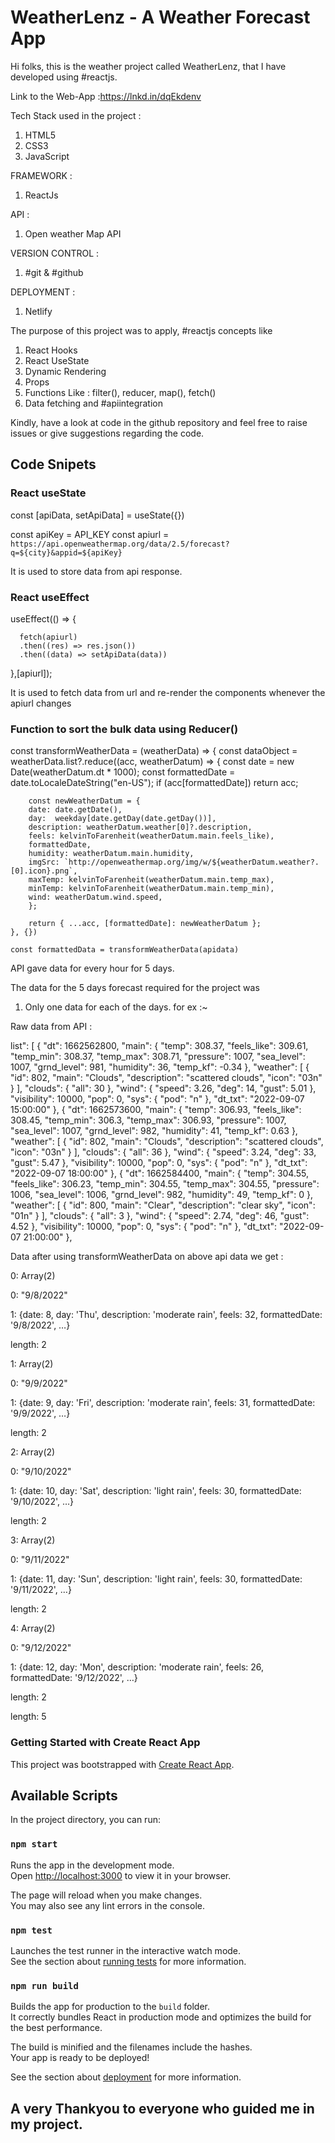 
# WeatherLenz - A Weather Forecast App

Hi folks, this is the weather project called WeatherLenz, that I have developed using #reactjs.

Link to the Web-App :https://lnkd.in/dqEkdenv

Tech Stack used in the project :
 1. HTML5
 2. CSS3
 3. JavaScript

FRAMEWORK :
 1. ReactJs

API :
1. Open weather Map API

VERSION CONTROL :
1. #git & #github

DEPLOYMENT :
1. Netlify

The purpose of this project was to apply, #reactjs concepts like
1. React Hooks
2. React UseState
3. Dynamic Rendering
4. Props
5. Functions Like : filter(), reducer, map(), fetch()
6. Data fetching
and #apiintegration

Kindly, have a look at code in the github repository and feel free to raise issues or give suggestions regarding the code.


## Code Snipets

### React useState
const [apiData, setApiData] = useState({})
  
   const apiKey = API_KEY
   const apiurl = `https://api.openweathermap.org/data/2.5/forecast?q=${city}&appid=${apiKey}`

It is used to store data from api response.

### React useEffect

   useEffect(() => {

      fetch(apiurl)
      .then((res) => res.json())
      .then((data) => setApiData(data))
   },[apiurl]);

It is used to fetch data from url and re-render the components whenever the apiurl changes

### Function to sort the bulk data using Reducer()
const transformWeatherData = (weatherData) => {
        const dataObject = weatherData.list?.reduce((acc, weatherDatum) => {
        const date = new Date(weatherDatum.dt * 1000);
        const formattedDate = date.toLocaleDateString("en-US");
        if (acc[formattedDate]) return acc;

        const newWeatherDatum = {
        date: date.getDate(),
        day:  weekday[date.getDay(date.getDay())],
        description: weatherDatum.weather[0]?.description,
        feels: kelvinToFarenheit(weatherDatum.main.feels_like),
        formattedDate,
        humidity: weatherDatum.main.humidity,
        imgSrc: `http://openweathermap.org/img/w/${weatherDatum.weather?.[0].icon}.png`,
        maxTemp: kelvinToFarenheit(weatherDatum.main.temp_max),
        minTemp: kelvinToFarenheit(weatherDatum.main.temp_min),
        wind: weatherDatum.wind.speed,
        };

        return { ...acc, [formattedDate]: newWeatherDatum };
    }, {})

    const formattedData = transformWeatherData(apidata)

API gave data for every hour for 5 days.

The data for the 5 days forecast required for the project was 
1. Only one data for each of the days.
   for ex :~

Raw data from API :

list": [
    {
      "dt": 1662562800,
      "main": {
        "temp": 308.37,
        "feels_like": 309.61,
        "temp_min": 308.37,
        "temp_max": 308.71,
        "pressure": 1007,
        "sea_level": 1007,
        "grnd_level": 981,
        "humidity": 36,
        "temp_kf": -0.34
      },
      "weather": [
        {
          "id": 802,
          "main": "Clouds",
          "description": "scattered clouds",
          "icon": "03n"
        }
      ],
      "clouds": {
        "all": 30
      },
      "wind": {
        "speed": 3.26,
        "deg": 14,
        "gust": 5.01
      },
      "visibility": 10000,
      "pop": 0,
      "sys": {
        "pod": "n"
      },
      "dt_txt": "2022-09-07 15:00:00"
    },
    {
      "dt": 1662573600,
      "main": {
        "temp": 306.93,
        "feels_like": 308.45,
        "temp_min": 306.3,
        "temp_max": 306.93,
        "pressure": 1007,
        "sea_level": 1007,
        "grnd_level": 982,
        "humidity": 41,
        "temp_kf": 0.63
      },
      "weather": [
        {
          "id": 802,
          "main": "Clouds",
          "description": "scattered clouds",
          "icon": "03n"
        }
      ],
      "clouds": {
        "all": 36
      },
      "wind": {
        "speed": 3.24,
        "deg": 33,
        "gust": 5.47
      },
      "visibility": 10000,
      "pop": 0,
      "sys": {
        "pod": "n"
      },
      "dt_txt": "2022-09-07 18:00:00"
    },
    {
      "dt": 1662584400,
      "main": {
        "temp": 304.55,
        "feels_like": 306.23,
        "temp_min": 304.55,
        "temp_max": 304.55,
        "pressure": 1006,
        "sea_level": 1006,
        "grnd_level": 982,
        "humidity": 49,
        "temp_kf": 0
      },
      "weather": [
        {
          "id": 800,
          "main": "Clear",
          "description": "clear sky",
          "icon": "01n"
        }
      ],
      "clouds": {
        "all": 3
      },
      "wind": {
        "speed": 2.74,
        "deg": 46,
        "gust": 4.52
      },
      "visibility": 10000,
      "pop": 0,
      "sys": {
        "pod": "n"
      },
      "dt_txt": "2022-09-07 21:00:00"
    },


Data after using transformWeatherData on above api data we get :

0: Array(2)

   0: "9/8/2022"

   1: {date: 8, day: 'Thu', description: 'moderate rain', feels: 32, formattedDate: '9/8/2022', …}
   
   length: 2

1: Array(2)
   
   0: "9/9/2022"
   
   1: {date: 9, day: 'Fri', description: 'moderate rain', feels: 31, formattedDate: '9/9/2022', …}
   
   length: 2

2: Array(2)
   
   0: "9/10/2022"
   
   1: {date: 10, day: 'Sat', description: 'light rain', feels: 30, formattedDate: '9/10/2022', …}
   
   length: 2

3: Array(2)
   
   0: "9/11/2022"
   
   1: {date: 11, day: 'Sun', description: 'light rain', feels: 30, formattedDate: '9/11/2022', …}
   
   length: 2

4: Array(2)
   
   0: "9/12/2022"
   
   1: {date: 12, day: 'Mon', description: 'moderate rain', feels: 26, formattedDate: '9/12/2022', …}
   
   length: 2

length: 5



### Getting Started with Create React App

This project was bootstrapped with [Create React App](https://github.com/facebook/create-react-app).

## Available Scripts

In the project directory, you can run:

### `npm start`

Runs the app in the development mode.\
Open [http://localhost:3000](http://localhost:3000) to view it in your browser.

The page will reload when you make changes.\
You may also see any lint errors in the console.

### `npm test`

Launches the test runner in the interactive watch mode.\
See the section about [running tests](https://facebook.github.io/create-react-app/docs/running-tests) for more information.

### `npm run build`

Builds the app for production to the `build` folder.\
It correctly bundles React in production mode and optimizes the build for the best performance.

The build is minified and the filenames include the hashes.\
Your app is ready to be deployed!

See the section about [deployment](https://facebook.github.io/create-react-app/docs/deployment) for more information.

## A very Thankyou to everyone who guided me in my project.
